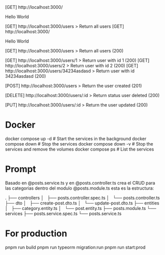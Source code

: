 [GET] http://localhost:3000/

Hello World

[GET] http://localhost:3000/users > Return all users
[GET] http://localhost:3000/

Hello World

[GET] http://localhost:3000/users > Return all users (200)

[GET] http://localhost:3000/users/1 > Return user with id 1 (200)
[GET] http://localhost:3000/users/2 > Return user with id 2 (200)
[GET] http://localhost:3000/users/34234asdasd > Return user with id 34234asdasd (200)

[POST] http://localhost:3000/users > Return the user created (201)

[DELETE] http://localhost:3000/users/:id > Return status user deleted (200)

[PUT] http://localhost:3000/users/:id > Return the user updated (200)

# Docker

docker compose up -d # Start the services in the background
docker compose down # Stop the services
docker compose down -v # Stop the services and remove the volumes
docker compose ps # List the services

# Prompt

Basado en @posts.service.ts y en @posts.controller.ts crea el CRUD para las categorias dentro del modulo @posts.module.ts esta es la estructura:

.
├── controllers
│   ├── posts.controller.spec.ts
│   └── posts.controller.ts
├── dto
│   ├── create-post.dto.ts
│   └── update-post.dto.ts
├── entities
│   ├── category.entity.ts
│   └── post.entity.ts
├── posts.module.ts
└── services
├── posts.service.spec.ts
└── posts.service.ts

# For production

pnpm run build
pnpm run typeorm migration:run
pnpm run start:prod

